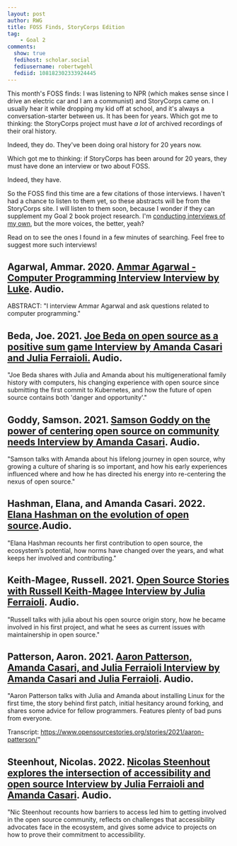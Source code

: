 ```yaml
---
layout: post
author: RWG
title: FOSS Finds, StoryCorps Edition
tag:
    - Goal 2
comments: 
  show: true
  fedihost: scholar.social
  fediusername: robertwgehl
  fediid: 108182302333924445
---
```

This month's FOSS finds: I was listening to NPR (which makes sense since I drive an electric car and I am a communist) and StoryCorps came on. I usually hear it while dropping my kid off at school, and it's always a conversation-starter between us. It has been for years. Which got me to thinking: the StoryCorps project must have *a lot* of archived recordings of their oral history.

Indeed, they do. They've been doing oral history for 20 years now.

Which got me to thinking: if StoryCorps has been around for 20 years, they must have done an interview or two about FOSS.

Indeed, they have.

So the FOSS find this time are a few citations of those interviews. I haven't had a chance to listen to them yet, so these abstracts will be from the StoryCorps site. I will listen to them soon, because I wonder if they can supplement my Goal 2 book project research. I'm [conducting interviews of my own](/2022/04/17/InterviewWorkflow.html), but the more voices, the better, yeah?

Read on to see the ones I found in a few minutes of searching. Feel free to suggest more such interviews!
<!-- more -->

## Agarwal, Ammar. 2020. [Ammar Agarwal - Computer Programming Interview Interview by Luke](https://archive.storycorps.org/interviews/ammar-agarwal-computer-programming-interview/). Audio.

ABSTRACT: "I interview Ammar Agarwal and ask questions related to computer programming."

## Beda, Joe. 2021. [Joe Beda on open source as a positive sum game Interview by Amanda Casari and Julia Ferraioli.](https://archive.storycorps.org/interviews/joe-beda-on-open-source-as-a-positive-sum-game/) Audio.

"Joe Beda shares with Julia and Amanda about his multigenerational family history with computers, his changing experience with open source since submitting the first commit to Kubernetes, and how the future of open source contains both 'danger and opportunity'."

## Goddy, Samson. 2021. [Samson Goddy on the power of centering open source on community needs Interview by Amanda Casari](https://archive.storycorps.org/interviews/amanda-casari-2/). Audio.

"Samson talks with Amanda about his lifelong journey in open source, why growing a culture of sharing is so important, and how his early experiences influenced where and how he has directed his energy into re-centering the nexus of open source."

## Hashman, Elana, and Amanda Casari. 2022. [Elana Hashman on the evolution of open source](https://archive.storycorps.org/interviews/elana-hashman-on-the-evolution-of-open-source/).Audio.

"Elana Hashman recounts her first contribution to open source, the ecosystem’s potential, how norms have changed over the years, and what keeps her involved and contributing."

## Keith-Magee, Russell. 2021. [Open Source Stories with Russell Keith-Magee Interview by Julia Ferraioli](https://archive.storycorps.org/interviews/julia-ferraioli-2/). Audio.

"Russell talks with julia about his open source origin story, how he became involved in his first project, and what he sees as current issues with maintainership in open source."

## Patterson, Aaron. 2021. [Aaron Patterson, Amanda Casari, and Julia Ferraioli Interview by Amanda Casari and Julia Ferraioli](https://archive.storycorps.org/interviews/aaron-patterson-amanda-casari-and-julia-ferraioli/). Audio.

"Aaron Patterson talks with Julia and Amanda about installing Linux for the first time, the story behind first patch, initial hesitancy around forking, and shares some advice for fellow programmers. Features plenty of bad puns from everyone.

Transcript: https://www.opensourcestories.org/stories/2021/aaron-patterson/"

## Steenhout, Nicolas. 2022. [Nicolas Steenhout explores the intersection of accessibility and open source Interview by Julia Ferraioli and Amanda Casari](https://archive.storycorps.org/interviews/nicolas-steenhout-on-accessibility-in-open-source-and-beyond/). Audio.

"Nic Steenhout recounts how barriers to access led him to getting involved in the open source community, reflects on challenges that accessibility advocates face in the ecosystem, and gives some advice to projects on how to prove their commitment to accessibility.


